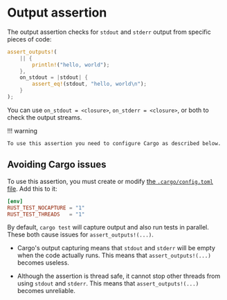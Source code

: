 <!--
Copyright (c) 2023 Sophie Katz

This file is part of test ur code XD.

test ur code XD is free software: you can redistribute it and/or modify it under the terms of the
GNU General Public License as published by the Free Software Foundation, either version 3 of the
License, or (at your option) any later version.

test ur code XD is distributed in the hope that it will be useful, but WITHOUT ANY WARRANTY; without
even the implied warranty of MERCHANTABILITY or FITNESS FOR A PARTICULAR PURPOSE. See the GNU
General Public License for more details.

You should have received a copy of the GNU General Public License along with test ur code XD. If
not, see <https://www.gnu.org/licenses/>.
-->

# Output assertion

The output assertion checks for `stdout` and `stderr` output from specific pieces of code:

```rust
assert_outputs!(
    || {
        println!("hello, world");
    },
    on_stdout = |stdout| {
        assert_eq!(stdout, "hello, world\n");
    }
);
```

You can use `on_stdout = <closure>`, `on_stderr = <closure>`, or both to check the output streams.

!!! warning

    To use this assertion you need to configure Cargo as described below.

## Avoiding Cargo issues

To use this assertion, you must create or modify [the `.cargo/config.toml` file](https://doc.rust-lang.org/cargo/reference/config.html). Add this to it:

```toml
[env]
RUST_TEST_NOCAPTURE = "1"
RUST_TEST_THREADS   = "1"
```

By default, `cargo test` will capture output and also run tests in parallel. These both cause issues for `assert_outputs!(...)`.

* Cargo's output capturing means that `stdout` and `stderr` will be empty when the code actually runs. This means that `assert_outputs!(...)` becomes useless.

* Although the assertion is thread safe, it cannot stop other threads from using `stdout` and `stderr`. This means that `assert_outputs!(...)` becomes unreliable.
